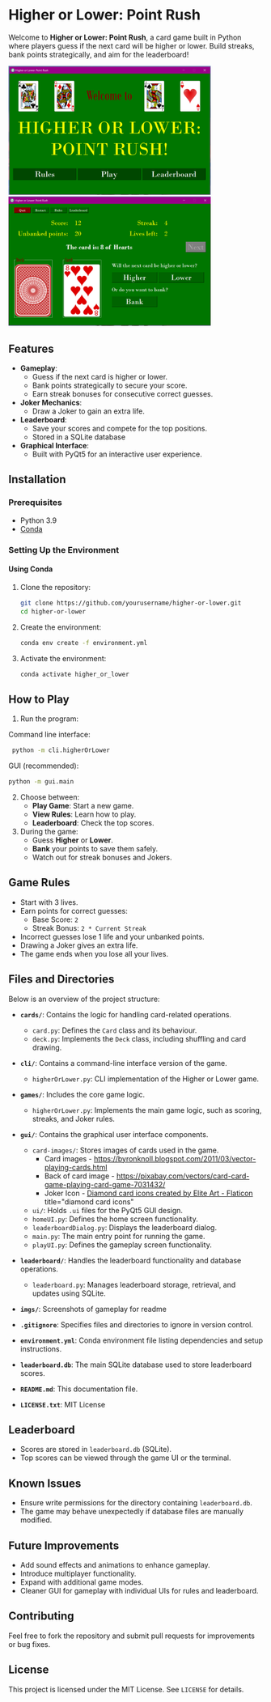 
# Higher or Lower: Point Rush

Welcome to **Higher or Lower: Point Rush**, a card game built in Python where players guess if the next card will be higher or lower. Build streaks, bank points strategically, and aim for the leaderboard!

<img src="./imgs/Home-screen.png" alt="Home Screen" width="400"/>
<img src="./imgs/gameplay.png" alt="Gameplay Screen" width="400"/>

## Features
- **Gameplay**:
  - Guess if the next card is higher or lower.
  - Bank points strategically to secure your score.
  - Earn streak bonuses for consecutive correct guesses.
- **Joker Mechanics**:
  - Draw a Joker to gain an extra life.
- **Leaderboard**:
  - Save your scores and compete for the top positions.
  - Stored in a SQLite database
- **Graphical Interface**:
  - Built with PyQt5 for an interactive user experience.

## Installation

### Prerequisites
- Python 3.9
- [Conda](https://docs.conda.io/en/latest/)

### Setting Up the Environment

#### Using Conda
1. Clone the repository:
   ```bash
   git clone https://github.com/yourusername/higher-or-lower.git
   cd higher-or-lower
   ```
2. Create the environment:
   ```bash
   conda env create -f environment.yml
   ```
3. Activate the environment:
   ```bash
   conda activate higher_or_lower
   ```

## How to Play
1. Run the program:

Command line interface:
  ```bash
   python -m cli.higherOrLower
   ```

GUI (recommended):
   ```bash
   python -m gui.main
   ```
2. Choose between:
   - **Play Game**: Start a new game.
   - **View Rules**: Learn how to play.
   - **Leaderboard**: Check the top scores.
3. During the game:
   - Guess **Higher** or **Lower**.
   - **Bank** your points to save them safely.
   - Watch out for streak bonuses and Jokers.

## Game Rules
- Start with 3 lives.
- Earn points for correct guesses:
  - Base Score: `2`
  - Streak Bonus: `2 * Current Streak`
- Incorrect guesses lose 1 life and your unbanked points.
- Drawing a Joker gives an extra life.
- The game ends when you lose all your lives.

## Files and Directories
Below is an overview of the project structure:

- **`cards/`**: Contains the logic for handling card-related operations.
  - `card.py`: Defines the `Card` class and its behaviour.
  - `deck.py`: Implements the `Deck` class, including shuffling and card drawing.

- **`cli/`**: Contains a command-line interface version of the game.
  - `higherOrLower.py`: CLI implementation of the Higher or Lower game.

- **`games/`**: Includes the core game logic.
  - `higherOrLower.py`: Implements the main game logic, such as scoring, streaks, and Joker rules.

- **`gui/`**: Contains the graphical user interface components.
  - `card-images/`: Stores images of cards used in the game.
    - Card images - https://byronknoll.blogspot.com/2011/03/vector-playing-cards.html
    - Back of card image - https://pixabay.com/vectors/card-card-game-playing-card-game-7031432/
    - Joker Icon - [Diamond card icons created by Elite Art - Flaticon](https://www.flaticon.com/free-icons/diamond-card) title="diamond card icons"
  - `ui/`: Holds `.ui` files for the PyQt5 GUI design.
  - `homeUI.py`: Defines the home screen functionality.
  - `leaderboardDialog.py`: Displays the leaderboard dialog.
  - `main.py`: The main entry point for running the game.
  - `playUI.py`: Defines the gameplay screen functionality.

- **`leaderboard/`**: Handles the leaderboard functionality and database operations.
  - `leaderboard.py`: Manages leaderboard storage, retrieval, and updates using SQLite.

- **`imgs/`**: Screenshots of gameplay for readme

- **`.gitignore`**: Specifies files and directories to ignore in version control.

- **`environment.yml`**: Conda environment file listing dependencies and setup instructions.

- **`leaderboard.db`**: The main SQLite database used to store leaderboard scores.

- **`README.md`**: This documentation file.

- **`LICENSE.txt`**: MIT License

## Leaderboard
- Scores are stored in `leaderboard.db` (SQLite).
- Top scores can be viewed through the game UI or the terminal.

## Known Issues
- Ensure write permissions for the directory containing `leaderboard.db`.
- The game may behave unexpectedly if database files are manually modified.

## Future Improvements
- Add sound effects and animations to enhance gameplay.
- Introduce multiplayer functionality.
- Expand with additional game modes.
- Cleaner GUI for gameplay with individual UIs for rules and leaderboard.

## Contributing
Feel free to fork the repository and submit pull requests for improvements or bug fixes.

## License
This project is licensed under the MIT License. See `LICENSE` for details.
